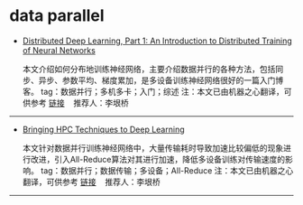 # data parallel

* [Distributed Deep Learning, Part 1: An Introduction to Distributed Training of Neural Networks](http://engineering.skymind.io/distributed-deep-learning-part-1-an-introduction-to-distributed-training-of-neural-networks)
     
    本文介绍如何分布地训练神经网络，主要介绍数据并行的各种方法，包括同步、异步、参数平均、梯度累加，是多设备训练神经网络很好的一篇入门博客。
    tag：数据并行；多机多卡；入门；综述
    注：本文已由机器之心翻译，可供参考 
    [链接](https://www.jiqizhixin.com/articles/1529c920-78fa-49d5-8649-c5aed28efb9b)
    推荐人：李垠桥
    
-----
* [Bringing HPC Techniques to Deep Learning](http://research.baidu.com/bringing-hpc-techniques-deep-learning/)
     
    本文针对数据并行训练神经网络中，大量传输耗时导致加速比较偏低的现象进行改进，引入All-Reduce算法对其进行加速，降低多设备训练对传输速度的影响。
    tag：数据并行；数据传输；多设备；All-Reduce
    注：本文已由机器之心翻译，可供参考 
    [链接](https://www.jiqizhixin.com/articles/61ad2d69-8eae-47b6-bcdd-fe2d853b7c20)
    推荐人：李垠桥
    
-----
